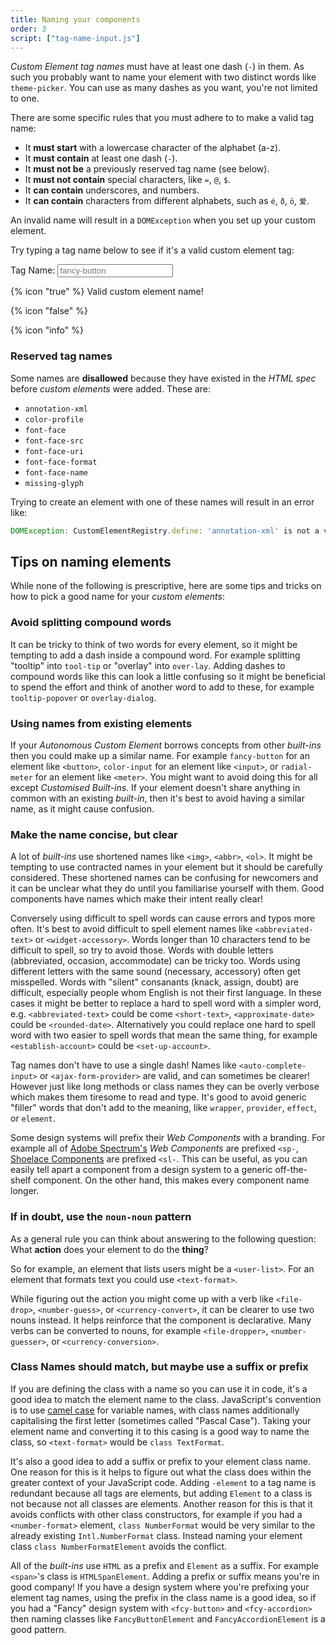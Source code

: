 ```yaml
---
title: Naming your components
order: 3
script: ["tag-name-input.js"]
---
```


_Custom Element tag names_ must have at least one dash (`-`) in them. As such you probably want to name your element
with two distinct words like `theme-picker`. You can use as many dashes as you want, you're not limited to one.

There are some specific rules that you must adhere to to make a valid tag name:

- It **must start** with a lowercase character of the alphabet (a-z).
- It **must contain** at least one dash (`-`).
- It **must not be** a previously reserved tag name (see below).
- It **must not contain** special characters, like `=`, `@`, `$`.
- It **can contain** underscores, and numbers.
- It **can contain** characters from different alphabets, such as `é`, `ð`, `ö`, `爱`.

An invalid name will result in a `DOMException` when you set up your custom element.

Try typing a tag name below to see if it's a valid custom element tag:

<label class="interactive-input">
  Tag Name:
  <input type="text" is="tag-name-input" placeholder="fancy-button" autocomplete="off" autocapitalize="off">
  <p class="valid">
    {% icon "true" %}
    <span>Valid custom element name!</span>
  </p>
  <p class="error">
    {% icon "false" %}
    <span></span>
  </p>
  <p class="hint">
    {% icon "info" %}
    <span></span>
  </p>
</label>

### Reserved tag names

Some names are **disallowed** because they have existed in the _HTML spec_ before _custom elements_ were added. These
are:

- `annotation-xml`
- `color-profile`
- `font-face`
- `font-face-src`
- `font-face-uri`
- `font-face-format`
- `font-face-name`
- `missing-glyph`

Trying to create an element with one of these names will result in an error like:

```js
DOMException: CustomElementRegistry.define: 'annotation-xml' is not a valid custom element name
```

## Tips on naming elements

While none of the following is prescriptive, here are some tips and tricks on how to pick a good name for your _custom
elements_:

### Avoid splitting compound words

It can be tricky to think of two words for every element, so it might be tempting to add a dash inside a compound word.
For example splitting "tooltip" into `tool-tip` or "overlay" into `over-lay`. Adding dashes to compound words like this
can look a little confusing so it might be beneficial to spend the effort and think of another word to add to these, for
example `tooltip-popover` or `overlay-dialog`.

### Using names from existing elements

If your _Autonomous Custom Element_ borrows concepts from other _built-ins_ then you could make up a similar name. For
example `fancy-button` for an element like `<button>`, `color-input` for an element like `<input>`, or `radial-meter`
for an element like `<meter>`. You might want to avoid doing this for all except _Customised Built-ins_. If your element
doesn't share anything in common with an existing _built-in_, then it's best to avoid having a similar name, as it might
cause confusion.

### Make the name concise, but clear

A lot of _built-ins_ use shortened names like `<img>`, `<abbr>`, `<ol>`. It might be tempting to use contracted names in
your element but it should be carefully considered. These shortened names can be confusing for newcomers and it can be
unclear what they do until you familiarise yourself with them. Good components have names which make their intent really
clear!

Conversely using difficult to spell words can cause errors and typos more often. It's best to avoid difficult to spell
element names like `<abbreviated-text>` or `<widget-accessory>`. Words longer than 10 characters tend to be difficult to
spell, so try to avoid those. Words with double letters (abbreviated, occasion, accommodate) can be tricky too. Words
using different letters with the same sound (necessary, accessory) often get misspelled. Words with "silent" consanants
(knack, assign, doubt) are difficult, especially people whom English is not their first language. In these cases it
might be better to replace a hard to spell word with a simpler word, e.g. `<abbreviated-text>` could be come
`<short-text>`, `<approximate-date>` could be `<rounded-date>`. Alternatively you could replace one hard to spell word
with two easier to spell words that mean the same thing, for example `<establish-account>` could be `<set-up-account>`.

Tag names don't have to use a single dash! Names like `<auto-complete-input>` or `<ajax-form-provider>` are valid, and
can sometimes be clearer! However just like long methods or class names they can be overly verbose which makes them
tiresome to read and type. It's good to avoid generic "filler" words that don't add to the meaning, like `wrapper`,
`provider`, `effect`, or `element`.

Some design systems will prefix their _Web Components_ with a branding. For example all of [Adobe Spectrum's][spectrum]
_Web Components_ are prefixed `<sp-`, [Shoelace Components][shoelace] are prefixed `<sl-`. This can be useful, as you
can easily tell apart a component from a design system to a generic off-the-shelf component. On the other hand, this
makes every component name longer.

[spectrum]: https://opensource.adobe.com/spectrum-web-components/
[shoelace]: https://shoelace.style/

### If in doubt, use the `noun-noun` pattern

As a general rule you can think about answering to the following question: What **action** does your element to do the
**thing**?

So for example, an element that lists users might be a `<user-list>`. For an element that formats text you could use
`<text-format>`.

While figuring out the action you might come up with a verb like `<file-drop>`, `<number-guess>`, or
`<currency-convert>`, it can be clearer to use two nouns instead. It helps reinforce that the component is declarative.
Many verbs can be converted to nouns, for example `<file-dropper>`, `<number-guesser>`, or `<currency-conversion>`.

### Class Names should match, but maybe use a suffix or prefix

If you are defining the class with a name so you can use it in code, it's a good idea to match the element name to the
class. JavaScript's convention is to use [camel case][camelcase] for variable names, with class names additionally
capitalising the first letter (sometimes called "Pascal Case"). Taking your element name and converting it to this
casing is a good way to name the class, so `<text-format>` would be `class TextFormat`.

It's also a good idea to add a suffix or prefix to your element class name. One reason for this is it helps to figure
out what the class does within the greater context of your JavaScript code. Adding `-element` to a tag name is redundant
because all tags are elements, but adding `Element` to a class is not because not all classes are elements. Another
reason for this is that it avoids conflicts with other class constructors, for example if you had a `<number-format>`
element, `class NumberFormat` would be very similar to the already existing `Intl.NumberFormat` class. Instead naming
your element class `class NumberFormatElement` avoids the conflict.

All of the _built-ins_ use `HTML` as a prefix and `Element` as a suffix. For example `<span>`'s class is
`HTMLSpanElement`. Adding a prefix or suffix means you're in good company! If you have a design system where you're
prefixing your element tag names, using the prefix in the class name is a good idea, so if you had a "Fancy" design
system with `<fcy-button>` and `<fcy-accordion>` then naming classes like `FancyButtonElement` and
`FancyAccordionElement` is a good pattern.

[camelcase]: https://en.wikipedia.org/wiki/Camel_case
